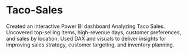 # Taco-Sales
Created an interactive Power BI dashboard Analyzing Taco Sales. Uncovered top-selling items, high-revenue days, customer preferences, and sales by location. Used DAX and visuals to deliver insights for improving sales strategy, customer targeting, and inventory planning.
